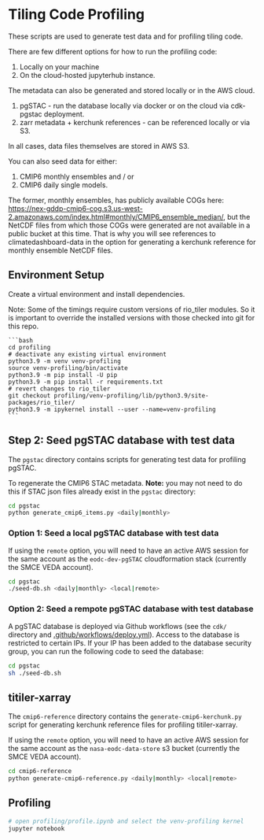 # Tiling Code Profiling

These scripts are used to generate test data and for profiling tiling code.

There are few different options for how to run the profiling code:

1. Locally on your machine 
2. On the cloud-hosted jupyterhub instance.

The metadata can also be generated and stored locally or in the AWS cloud.

1. pgSTAC - run the database locally via docker or on the cloud via cdk-pgstac deployment.
2. zarr metadata + kerchunk references - can be referenced locally or via S3.

In all cases, data files themselves are stored in AWS S3.

You can also seed data for either:

1. CMIP6 monthly ensembles and / or
2. CMIP6 daily single models.

The former, monthly ensembles, has publicly available COGs here: https://nex-gddp-cmip6-cog.s3.us-west-2.amazonaws.com/index.html#monthly/CMIP6_ensemble_median/, but the NetCDF files from which those COGs were generated are not available in a public bucket at this time. That is why you will see references to climatedashboard-data in the option for generating a kerchunk reference for monthly ensemble NetCDF files.

## Environment Setup

Create a virtual environment and install dependencies.

Note: Some of the timings require custom versions of rio_tiler modules. So it is important to override the installed versions with those checked into git for this repo.

    ```bash
    cd profiling
    # deactivate any existing virtual environment
    python3.9 -m venv venv-profiling
    source venv-profiling/bin/activate
    python3.9 -m pip install -U pip
    python3.9 -m pip install -r requirements.txt
    # revert changes to rio_tiler
    git checkout profiling/venv-profiling/lib/python3.9/site-packages/rio_tiler/
    python3.9 -m ipykernel install --user --name=venv-profiling
    ```

## Step 2: Seed pgSTAC database with test data

The `pgstac` directory contains scripts for generating test data for profiling pgSTAC.

To regenerate the CMIP6 STAC metadata. **Note:** you may not need to do this if STAC json files already exist in the `pgstac` directory:

```bash
cd pgstac
python generate_cmip6_items.py <daily|monthly>
```

### Option 1: Seed a local pgSTAC database with test data

If using the `remote` option, you will need to have an active AWS session for the same account as the `eodc-dev-pgSTAC` cloudformation stack (currently the SMCE VEDA account).

```bash
cd pgstac
./seed-db.sh <daily|monthly> <local|remote>
```

### Option 2: Seed a rempote pgSTAC database with test database

A pgSTAC database is deployed via Github workflows (see the `cdk/` directory and [.github/workflows/deploy.yml](../.github/workflows/deploy.yml)). Access to the database is restricted to certain IPs. If your IP has been added to the database security group, you can run the following code to seed the database:

```bash
cd pgstac
sh ./seed-db.sh
```

## titiler-xarray

The `cmip6-reference` directory contains the `generate-cmip6-kerchunk.py` script for generating kerchunk reference files for profiling titiler-xarray.

If using the `remote` option, you will need to have an active AWS session for the same account as the `nasa-eodc-data-store` s3 bucket (currently the SMCE VEDA account).

```bash
cd cmip6-reference
python generate-cmip6-reference.py <daily|monthly> <local|remote>
```

## Profiling

```bash
# open profiling/profile.ipynb and select the venv-profiling kernel
jupyter notebook 
```
